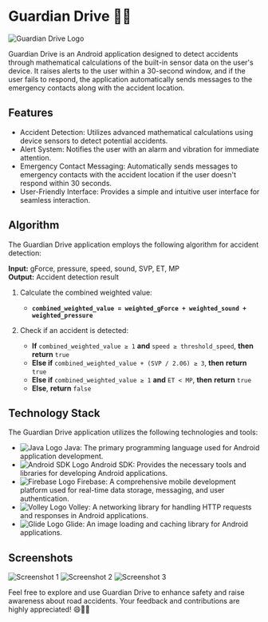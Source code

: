 # Guardian Drive 🚗📱

![Guardian Drive Logo](https://example.com/guardian_drive_logo.png)

Guardian Drive is an Android application designed to detect accidents through mathematical calculations of the built-in sensor data on the user's device. It raises alerts to the user within a 30-second window, and if the user fails to respond, the application automatically sends messages to the emergency contacts along with the accident location.

## Features

- Accident Detection: Utilizes advanced mathematical calculations using device sensors to detect potential accidents.
- Alert System: Notifies the user with an alarm and vibration for immediate attention.
- Emergency Contact Messaging: Automatically sends messages to emergency contacts with the accident location if the user doesn't respond within 30 seconds.
- User-Friendly Interface: Provides a simple and intuitive user interface for seamless interaction.

## Algorithm

The Guardian Drive application employs the following algorithm for accident detection:

**Input:** gForce, pressure, speed, sound, SVP, ET, MP  
**Output:** Accident detection result  

1. Calculate the combined weighted value:  
   - **`combined_weighted_value = weighted_gForce + weighted_sound + weighted_pressure`**

2. Check if an accident is detected:  
   - **If** `combined_weighted_value ≥ 1` **and** `speed ≥ threshold_speed`, **then** **return** `true`  
   - **Else if** `combined_weighted_value + (SVP / 2.06) ≥ 3`, **then** **return** `true`  
   - **Else if** `combined_weighted_value ≥ 1` **and** `ET < MP`, **then** **return** `true`  
   - **Else**, **return** `false`  

## Technology Stack

The Guardian Drive application utilizes the following technologies and tools:

- ![Java Logo](https://example.com/java_logo.png) Java: The primary programming language used for Android application development.
- ![Android SDK Logo](https://example.com/android_sdk_logo.png) Android SDK: Provides the necessary tools and libraries for developing Android applications.
- ![Firebase Logo](https://example.com/firebase_logo.png) Firebase: A comprehensive mobile development platform used for real-time data storage, messaging, and user authentication.
- ![Volley Logo](https://example.com/volley_logo.png) Volley: A networking library for handling HTTP requests and responses in Android applications.
- ![Glide Logo](https://example.com/glide_logo.png) Glide: An image loading and caching library for Android applications.

## Screenshots

![Screenshot 1](https://example.com/screenshot_1.png)
![Screenshot 2](https://example.com/screenshot_2.png)
![Screenshot 3](https://example.com/screenshot_3.png)

Feel free to explore and use Guardian Drive to enhance safety and raise awareness about road accidents. Your feedback and contributions are highly appreciated! 😄🚗📱

